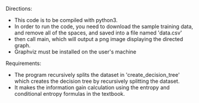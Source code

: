 Directions:
- This code is to be compiled with python3.
- In order to run the code, you need to download the sample training data, and remove all of the spaces, and saved into a file named 'data.csv'
- then call main, which will output a png image displaying the directed graph.
- Graphviz must be installed on the user's machine

Requirements:
- The program recursively splits the dataset in 'create_decision_tree' which creates the decision tree by recursively splitting the dataset.
- It makes the information gain calculation using the entropy and conditional entropy formulas in the textbook.